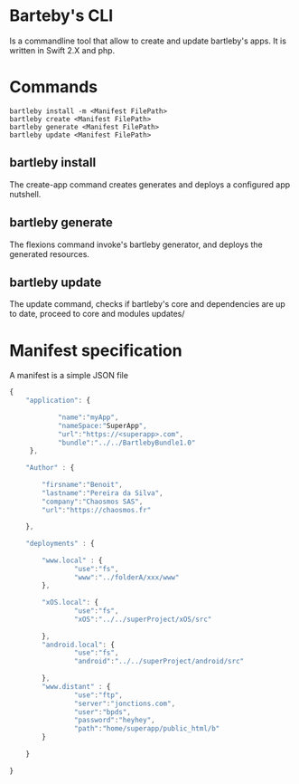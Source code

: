 # Barteby's CLI
Is a commandline tool that allow to create and update bartleby's apps. It is written in Swift 2.X and php.

# Commands

```shell
bartleby install -m <Manifest FilePath>
bartleby create <Manifest FilePath>
bartleby generate <Manifest FilePath>
bartleby update <Manifest FilePath>
```

## bartleby install
The create-app command creates generates and deploys a configured app nutshell.

## bartleby generate 
The flexions command invoke's bartleby generator, and deploys the generated resources.

## bartleby update 
The update command, checks if bartleby's core and dependencies are up to date, proceed to core and modules updates/


# Manifest specification

A manifest is a simple JSON file

```js
{	
	"application": {
	 
	  		"name":"myApp",
	  	 	"nameSpace:"SuperApp",
	  	 	"url":"https://<superapp>.com",
	  	 	"bundle":"../../BartlebyBundle1.0"
	 },
	 
	"Author" : {
	
		"firsname":"Benoit",
		"lastname":"Pereira da Silva",
		"company":"Chaosmos SAS",
		"url":"https://chaosmos.fr"
	
	},
	
	"deployments" : {
	
		"www.local" : {
				"use":"fs",
			 	"www":"../folderA/xxx/www"
		},
			 	 
		"xOS.local": {
				"use":"fs",
			 	"xOS":"../../superProject/xOS/src"
			
		},
		"android.local": {
				"use":"fs",
			 	"android":"../../superProject/android/src"
			
		},
		"www.distant" : {
				"use":"ftp",
			 	"server":"jonctions.com",
			 	"user":"bpds",
			 	"password":"heyhey",
			 	"path":"home/superapp/public_html/b"
		}	
		
	}
	
} 
	
```
